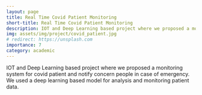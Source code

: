 ```yaml
---
layout: page
title: Real Time Covid Patient Monitoring
short-title: Real Time Covid Patient Monitoring
description: IOT and Deep Learning based project where we proposed a monitoring system for covid patient and notify concern people in case of emergency.
img: assets/img/project/covid_patient.jpg
# redirect: https://unsplash.com
importance: 7
category: academic
---
```


IOT and Deep Learning based project where we proposed a monitoring system for covid patient and notify concern people in case of emergency. We used a deep learning based model for analysis and monitoring patient data.